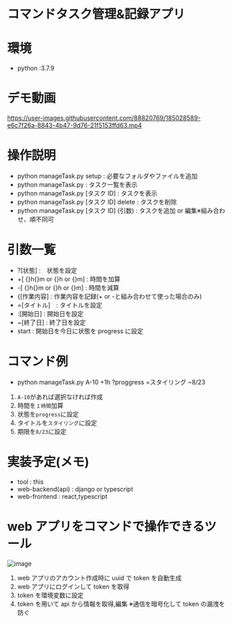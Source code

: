 # コマンドタスク管理&記録アプリ

# 環境

- python :3.7.9

# デモ動画

https://user-images.githubusercontent.com/88820769/185028589-e6c7f26a-8843-4b47-9d76-21f5153ffd63.mp4

# 操作説明

- python manageTask.py setup : 必要なフォルダやファイルを追加
- python manageTask.py : タスク一覧を表示
- python manageTask.py [タスク ID] : タスクを表示
- python manageTask.py [タスク ID] delete : タスクを削除
- python manageTask.py [タスク ID] (引数) : タスクを追加 or 編集※組み合わせ、順不同可

# 引数一覧

- ?[状態] :　状態を設定
- +[ {}h{}m or {}h or {}m] : 時間を加算
- -[ {}h{}m or {}h or {}m] : 時間を減算
- {[作業内容] : 作業内容を記録(+ or -と組み合わせて使った場合のみ)
- =[タイトル]　: タイトルを設定
- :[開始日] : 開始日を設定
- ~[終了日] : 終了日を設定
- start : 開始日を今日に状態を progress に設定

# コマンド例

- python manageTask.py A-10 +1h ?proggress =スタイリング ~8/23

1. `A-10`があれば選択なければ作成
2. 時間を`１時間`加算
3. 状態を`progress`に設定
4. タイトルを`スタイリング`に設定
5. 期限を`8/23`に設定

# 実装予定(メモ)

- tool : this
- web-backend(api) : django or typescript
- web-frontend : react,typescript

# web アプリをコマンドで操作できるツール

![image](https://user-images.githubusercontent.com/88820769/185046760-1b5cba2d-73d9-4b5d-9722-9577f30fb2e2.png)

1. web アプリのアカウント作成時に uuid で token を自動生成
2. web アプリにログインして token を取得
3. token を環境変数に設定
4. token を用いて api から情報を取得,編集 ※通信を暗号化して token の漏洩を防ぐ
